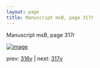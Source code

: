 ```yaml
---
layout: page
title: Manuscript msB, page 317r
---
```


Manuscript msB, page 317r

[![image](http://www.homermultitext.org/iipsrv?OBJ=IIP,1.0&FIF=/project/homer/pyramidal/deepzoom/hmt/vbbifolio/pending/vb_316v_317r.tif&WID=100&CVT=JPEG)](http://www.homermultitext.org/ict2/?urn=urn:cite2:hmt:vbbifolio.pending:vb_316v_317r)

prev:  [316v](../316v) | next:  [317v](../317v)

